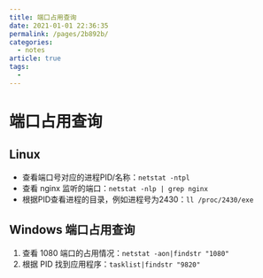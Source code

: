 ```yaml
---
title: 端口占用查询
date: 2021-01-01 22:36:35
permalink: /pages/2b892b/
categories: 
  - notes
article: true
tags: 
  - 
---
```

# 端口占用查询

## Linux

- 查看端口号对应的进程PID/名称：`netstat -ntpl`
- 查看 nginx 监听的端口：`netstat -nlp | grep nginx`
- 根据PID查看进程的目录，例如进程号为2430：`ll /proc/2430/exe`

## Windows 端口占用查询

1. 查看 1080 端口的占用情况：`netstat -aon|findstr "1080"`
2. 根据 PID 找到应用程序：`tasklist|findstr "9820"`